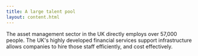 ```yaml
---
title: A large talent pool
layout: content.html
---
```


The asset management sector in the UK directly employs over 57,000 people. The UK's highly developed financial services support infrastructure allows companies to hire those staff efficiently, and cost effectively.